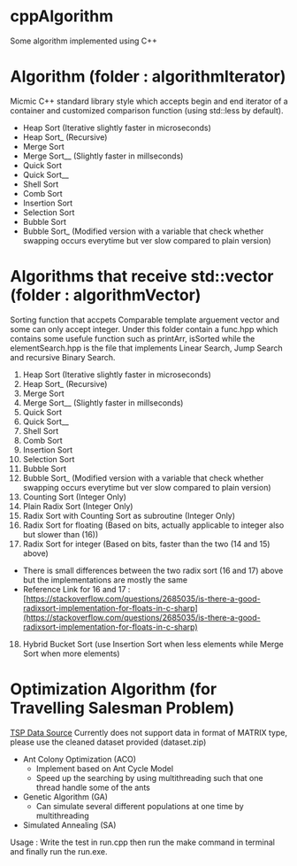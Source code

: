 # cppAlgorithm
Some algorithm implemented using C++

# Algorithm (folder : algorithmIterator)
Micmic C++ standard library style which accepts begin and end iterator of a container and customized comparison function (using std::less by default). 
- Heap Sort (Iterative slightly faster in microseconds)
- Heap Sort_ (Recursive)
- Merge Sort 
- Merge Sort__ (Slightly faster in millseconds)
- Quick Sort
- Quick Sort__ 
- Shell Sort
- Comb Sort
- Insertion Sort
- Selection Sort
- Bubble Sort
- Bubble Sort_ (Modified version with a variable that check whether swapping occurs everytime but ver slow compared to plain version)

# Algorithms that receive std::vector (folder : algorithmVector)
Sorting function that accpets Comparable template arguement vector and some can only accept integer.
Under this folder contain a func.hpp which contains some usefule function such as printArr, isSorted while the elementSearch.hpp
is the file that implements Linear Search, Jump Search and recursive Binary Search.
1) Heap Sort (Iterative slightly faster in microseconds)
2) Heap Sort_ (Recursive)
3) Merge Sort 
4) Merge Sort__ (Slightly faster in millseconds)
5) Quick Sort
6) Quick Sort__ 
7) Shell Sort
8) Comb Sort
9) Insertion Sort
10) Selection Sort
11) Bubble Sort
12) Bubble Sort_ (Modified version with a variable that check whether swapping occurs everytime but ver slow compared to plain version)
13) Counting Sort (Integer Only)
14) Plain Radix Sort (Integer Only)
15) Radix Sort with Counting Sort as subroutine (Integer Only)
16) Radix Sort for floating (Based on bits, actually applicable to integer also but slower than (16))
17) Radix Sort for integer (Based on bits, faster than the two (14 and 15) above)
  - There is small differences between the two radix sort (16 and 17) above but the implementations are mostly the same
  - Reference Link for 16 and 17 : [https://stackoverflow.com/questions/2685035/is-there-a-good-radixsort-implementation-for-floats-in-c-sharp](https://stackoverflow.com/questions/2685035/is-there-a-good-radixsort-implementation-for-floats-in-c-sharp)
18) Hybrid Bucket Sort (use Insertion Sort when less elements while Merge Sort when more elements)

# Optimization Algorithm (for Travelling Salesman Problem)
[TSP Data Source](http://comopt.ifi.uni-heidelberg.de/software/TSPLIB95/tsp/)
Currently does not support data in format of MATRIX type, please use the cleaned dataset provided (dataset.zip)
- Ant Colony Optimization (ACO)
  - Implement based on Ant Cycle Model
  - Speed up the searching by using multithreading such that one thread handle some of the ants
- Genetic Algorithm (GA)
  - Can simulate several different populations at one time by multithreading
- Simulated Annealing (SA)

Usage :
Write the test in run.cpp then run the make command in terminal and finally run the run.exe.
